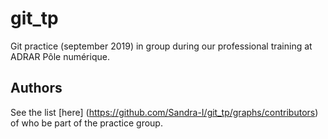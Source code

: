 # git_tp

Git practice (september 2019) in group during our professional training at ADRAR Pôle numérique.

## Authors

See the list [here] (https://github.com/Sandra-I/git_tp/graphs/contributors) of who be part of the practice group.
